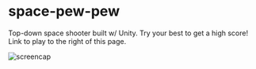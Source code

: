 # space-pew-pew
Top-down space shooter built w/ Unity. Try your best to get a high score! Link to play to the right of this page.

<img src="https://dl.dropbox.com/s/674ths4juafhb8d/spacepewpew%20Screencap.png"
     alt="screencap"
/>

